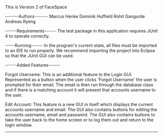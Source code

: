 This is Version 2 of FaceSpace

-------Authors-------
Marcus Henke 
Dominik Huffield 
Rohit Gangurde 
Andreas Ryeng

------Requirements------ 
The test package in this application requires JUnit 4 to operate correctly.

-----Running------
In the program's current state, all files must be imported to an IDE
to run properly. We recommend importing the project into Eclipse so that
the JUnit GUI can be used.

------Added Features------

Forgot Username: This is an additional feature to the Login GUI. Represented as a button when the user clicks 'Forgot Username' the user is prompted for their email. The email is then run through the database class and if there is a matching account it will present that accounts username to the user.


Edit Account: This feature is a new GUI in itself which displays the current accounts username and email. The GUI also contains buttons for editing the accounts username, email and password. The GUI also contains buttons to take the user back to the home screen or to log them out and return to the login window.

---------------------------


